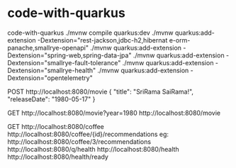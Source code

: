 # code-with-quarkus
code-with-quarkus
./mvnw compile quarkus:dev
./mvnw quarkus:add-extension -Dextension="rest-jackson,jdbc-h2,hibernat
e-orm-panache,smallrye-openapi"
./mvnw quarkus:add-extension -Dextension="spring-web,spring-data-jpa"
./mvnw quarkus:add-extension -Dextension="smallrye-fault-tolerance"
./mvnw quarkus:add-extension -Dextension="smallrye-health"
./mvnw quarkus:add-extension -Dextension="opentelemetry"

POST
http://localhost:8080/movie
{
  "title": "SriRama SaiRama!",
  "releaseDate": "1980-05-17"
}

GET
http://localhost:8080/movie?year=1980
http://localhost:8080/movie


GET
http://localhost:8080/coffee
http://localhost:8080/coffee/{id}/recommendations
	eg: http://localhost:8080/coffee/3/recommendations
http://localhost:8080/q/health
http://localhost:8080/health
http://localhost:8080/health/ready